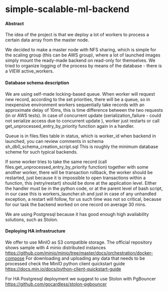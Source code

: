 # simple-scalable-ml-backend

#### Abstract

The idea of the project is that we deploy a lot of workers to process a certain data array from the master node. 

We decided to make a master node with NFS sharing, which is simple for the scaling group (this can be AWS group),
where a lot of launched images simply mount the ready-made backend on read-only for themselves.
We tried to organize logging of the process by means of the database - there is a VIEW active_workers.

#### Database schema description

We are using self-made locking-based queue. When worker will request new record,
according to the set priorities, there will be a queue, so in inexpensive environment
workers sequentially take records with an approximate delay of 10ms, this is time difference between the two requests (in or AWS tests).
In case of concurrent update (serialization_failure - could not serialize access due to concurrent update ),
worker just restarts or call get_unprocessed_entry_by_priority function again in a handler.

Queue is in files.files table in status, which is worker_id when backend in launched,
you can review comments in schema sh_db0_schema_creation_script.sql 
This is roughly the minimum database scheme for such typical backends.

If some worker tries to take the same record (call files.get_unprocessed_entry_by_priority function)
together with some another worker, there will be transaction rollback, the worker should be restarted,
just because it is impossible to open transactions within a function,
this (retry/restart) should be done at the application level. 
Either the handler must be in the python code, or at the parent level of bash script,
in our case this is workers_launcher.sh and just in case of any unhandled exception,
a restart will follow, for us such time was not so critical,
because for our task the backend worked on one record on average 30 mins.

We are using Postgresql because it has good enough high availability solutions, such as Stolon.

#### Deploying HA infrastructure

We offer to use MinIO as S3 compatible storage.
The official repository shows sample with 4 minio distributed instances https://github.com/minio/minio/tree/master/docs/orchestration/docker-compose
For downloading and uploading any data that needs to be processed check the MinIO python client quickstart guide https://docs.min.io/docs/python-client-quickstart-guide

For HA Postgresql deployment we suggest to use Stolon with PgBouncer https://github.com/gocardless/stolon-pgbouncer
